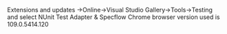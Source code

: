 ﻿Extensions and updates ->Online->Visual Studio Gallery->Tools->Testing and select NUnit Test Adapter & Specflow 
Chrome browser version used is 109.0.5414.120